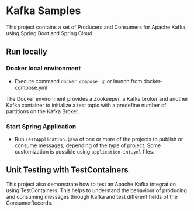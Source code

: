 # Kafka Samples

This project contains a set of Producers and Consumers for Apache Kafka, using Spring Boot and Spring Cloud.

## Run locally

### Docker local environment

- Execute command `docker compose up` or launch from docker-compose.yml

The Docker environment provides a Zookeeper, a Kafka broker and another Kafka container to initialize a test topic with
a predefine number of partitions on the Kafka Broker.

### Start Spring Application

- Run `TestApplication.java` of one or more of the projects to publish or consume messages, depending of the type of
  project. Some customization is possible using `application-int.yml` files.

## Unit Testing with TestContainers

This project also demonstrate how to test an Apache Kafka integration using TestContainers. This helps to
understand the behaviour of producing and consuming messages through Kafka and test different fields of the
ConsumerRecords.  
